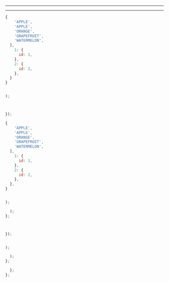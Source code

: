 
________________________________________________________________________________
________________________________________________________________________________




```js
{
    'APPLE',
    'APPLE',
    'ORANGE',
    'GRAPEFRUIT',
    'WATERMELON',
  ],
    1: {
      id: 1,
    },
    2: {
      id: 2,
    },
  }
}
```





```js

);
```


```js


});
```



```js
{
    'APPLE',
    'APPLE',
    'ORANGE',
    'GRAPEFRUIT',
    'WATERMELON',
  ],
    1: {
      id: 1,
    },
    2: {
      id: 2,
    },
  },
}
```


```js

);

  );
};
```

```js


});
```


```js

);

  );
};

  };
};
```


